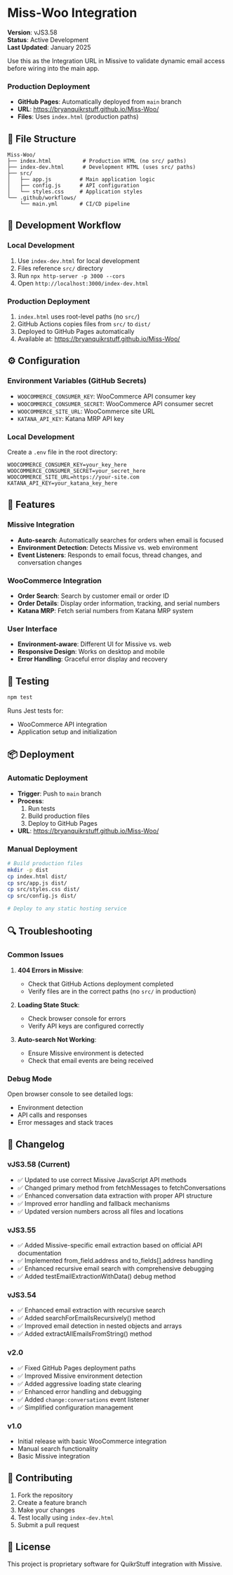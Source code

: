 
# Miss-Woo Integration

**Version**: vJS3.58  
**Status**: Active Development  
**Last Updated**: January 2025

Use this as the Integration URL in Missive to validate dynamic email access before wiring into the main app.

### Production Deployment
- **GitHub Pages**: Automatically deployed from `main` branch
- **URL**: https://bryanquikrstuff.github.io/Miss-Woo/
- **Files**: Uses `index.html` (production paths)

## 📁 File Structure

```
Miss-Woo/
├── index.html          # Production HTML (no src/ paths)
├── index-dev.html      # Development HTML (uses src/ paths)
├── src/
│   ├── app.js         # Main application logic
│   ├── config.js      # API configuration
│   └── styles.css     # Application styles
└── .github/workflows/
    └── main.yml       # CI/CD pipeline
```

## 🔧 Development Workflow

### Local Development
1. Use `index-dev.html` for local development
2. Files reference `src/` directory
3. Run `npx http-server -p 3000 --cors`
4. Open `http://localhost:3000/index-dev.html`

### Production Deployment
1. `index.html` uses root-level paths (no `src/`)
2. GitHub Actions copies files from `src/` to `dist/`
3. Deployed to GitHub Pages automatically
4. Available at: https://bryanquikrstuff.github.io/Miss-Woo/

## ⚙️ Configuration

### Environment Variables (GitHub Secrets)
- `WOOCOMMERCE_CONSUMER_KEY`: WooCommerce API consumer key
- `WOOCOMMERCE_CONSUMER_SECRET`: WooCommerce API consumer secret  
- `WOOCOMMERCE_SITE_URL`: WooCommerce site URL
- `KATANA_API_KEY`: Katana MRP API key

### Local Development
Create a `.env` file in the root directory:
```env
WOOCOMMERCE_CONSUMER_KEY=your_key_here
WOOCOMMERCE_CONSUMER_SECRET=your_secret_here
WOOCOMMERCE_SITE_URL=https://your-site.com
KATANA_API_KEY=your_katana_key_here
```

## 🎯 Features

### Missive Integration
- **Auto-search**: Automatically searches for orders when email is focused
- **Environment Detection**: Detects Missive vs. web environment
- **Event Listeners**: Responds to email focus, thread changes, and conversation changes

### WooCommerce Integration
- **Order Search**: Search by customer email or order ID
- **Order Details**: Display order information, tracking, and serial numbers
- **Katana MRP**: Fetch serial numbers from Katana MRP system

### User Interface
- **Environment-aware**: Different UI for Missive vs. web
- **Responsive Design**: Works on desktop and mobile
- **Error Handling**: Graceful error display and recovery

## 🧪 Testing

```bash
npm test
```

Runs Jest tests for:
- WooCommerce API integration
- Application setup and initialization

## 📦 Deployment

### Automatic Deployment
- **Trigger**: Push to `main` branch
- **Process**: 
  1. Run tests
  2. Build production files
  3. Deploy to GitHub Pages
- **URL**: https://bryanquikrstuff.github.io/Miss-Woo/

### Manual Deployment
```bash
# Build production files
mkdir -p dist
cp index.html dist/
cp src/app.js dist/
cp src/styles.css dist/
cp src/config.js dist/

# Deploy to any static hosting service
```

## 🔍 Troubleshooting

### Common Issues

1. **404 Errors in Missive**: 
   - Check that GitHub Actions deployment completed
   - Verify files are in the correct paths (no `src/` in production)

2. **Loading State Stuck**:
   - Check browser console for errors
   - Verify API keys are configured correctly

3. **Auto-search Not Working**:
   - Ensure Missive environment is detected
   - Check that email events are being received

### Debug Mode
Open browser console to see detailed logs:
- Environment detection
- API calls and responses
- Error messages and stack traces

## 📝 Changelog

### vJS3.58 (Current)
- ✅ Updated to use correct Missive JavaScript API methods
- ✅ Changed primary method from fetchMessages to fetchConversations
- ✅ Enhanced conversation data extraction with proper API structure
- ✅ Improved error handling and fallback mechanisms
- ✅ Updated version numbers across all files and locations

### vJS3.55
- ✅ Added Missive-specific email extraction based on official API documentation
- ✅ Implemented from_field.address and to_fields[].address handling
- ✅ Enhanced recursive email search with comprehensive debugging
- ✅ Added testEmailExtractionWithData() debug method

### vJS3.54
- ✅ Enhanced email extraction with recursive search
- ✅ Added searchForEmailsRecursively() method
- ✅ Improved email detection in nested objects and arrays
- ✅ Added extractAllEmailsFromString() method

### v2.0
- ✅ Fixed GitHub Pages deployment paths
- ✅ Improved Missive environment detection
- ✅ Added aggressive loading state clearing
- ✅ Enhanced error handling and debugging
- ✅ Added `change:conversations` event listener
- ✅ Simplified configuration management

### v1.0
- Initial release with basic WooCommerce integration
- Manual search functionality
- Basic Missive integration

## 🤝 Contributing

1. Fork the repository
2. Create a feature branch
3. Make your changes
4. Test locally using `index-dev.html`
5. Submit a pull request

## 📄 License

This project is proprietary software for QuikrStuff integration with Missive.